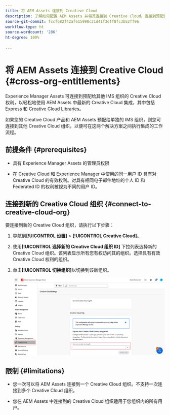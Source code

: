 ```yaml
---
title: 将 AEM Assets 连接到 Creative Cloud
description: 了解如何配置 AEM Assets 并将其连接到 Creative Cloud。连接到预配给其他 IMS 组织的 Creative Cloud 权利，以轻松地使用 AEM Assets 中最新的 Creative Cloud 集成，其中包括 Express 和 Creative Cloud Libraries。
source-git-commit: fccf682f42af615998c21d41f3dff8fc3b52ff96
workflow-type: ht
source-wordcount: '286'
ht-degree: 100%

---
```


# 将 AEM Assets 连接到 Creative Cloud  {#cross-org-entitlements}

Experience Manager Assets 可连接到预配给其他 IMS 组织的 Creative Cloud 权利，以轻松地使用 AEM Assets 中最新的 Creative Cloud 集成，其中包括 Express 和 Creative Cloud Libraries。

如果您的 Creative Cloud 产品和 AEM Assets 预配给单独的 IMS 组织，则您可连接到其他 Creative Cloud 组织，以便可在这两个解决方案之间执行集成的工作流程。

## 前提条件 {#prerequisites}

* 具有 Experience Manager Assets 的管理员权限

* 在 Creative Cloud 和 Experience Manager 中使用的同一用户 ID 具有对 Creative Cloud 的有效权利。对具有相同电子邮件地址的个人 ID 和 Federated ID 的权利被视为不同的用户 ID。

## 连接到新的 Creative Cloud 组织 {#connect-to-creative-cloud-org}

要连接到新的 Creative Cloud 组织，请执行以下步骤：

1. 导航到&#x200B;**[!UICONTROL 设置]** > **[!UICONTROL Creative Cloud]**。

1. 使用&#x200B;**[!UICONTROL 选择新的 Creative Cloud 组织 ID]** 下拉列表选择新的 Creative Cloud 组织。该列表显示所有您有权访问其的组织。选择具有有效 Creative Cloud 权利的组织。

1. 单击&#x200B;**[!UICONTROL 切换组织]**&#x200B;以切换到该新组织。

   ![跨组织权利](assets/cross-org-entitlements.png)

## 限制 {#limitations}

* 您一次可以将 AEM Assets 连接到一个 Creative Cloud 组织。不支持一次连接到多个 Creative Cloud 组织。

* 您在 AEM Assets 中连接到的 Creative Cloud 组织适用于您组织内的所有用户。

